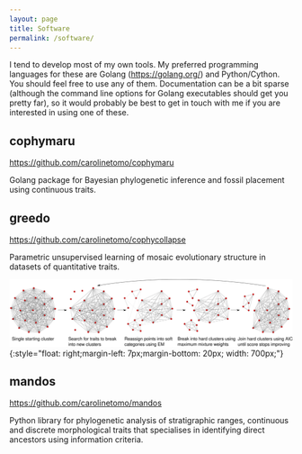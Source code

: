 ```yaml
---
layout: page
title: Software
permalink: /software/
---
```



I tend to develop most of my own tools. My preferred programming languages for these are Golang (https://golang.org/) and Python/Cython. You should feel free to use any of them. Documentation can be a bit sparse (although the command line options for Golang executables should get you pretty far), so it would probably be best to get in touch with me if you are interested in using one of these.

##  cophymaru

https://github.com/carolinetomo/cophymaru

Golang package for Bayesian phylogenetic inference and fossil placement using continuous traits.

##  greedo

https://github.com/carolinetomo/cophycollapse

Parametric unsupervised learning of mosaic evolutionary structure in datasets of quantitative traits.

![clusterlen](/assets/img/fig1.svg){:style="float: right;margin-left: 7px;margin-bottom: 20px; width: 700px;"}

##  mandos

https://github.com/carolinetomo/mandos

Python library for phylogenetic analysis of stratigraphic ranges, continuous and discrete morphological traits that specialises in identifying direct ancestors using information criteria.
